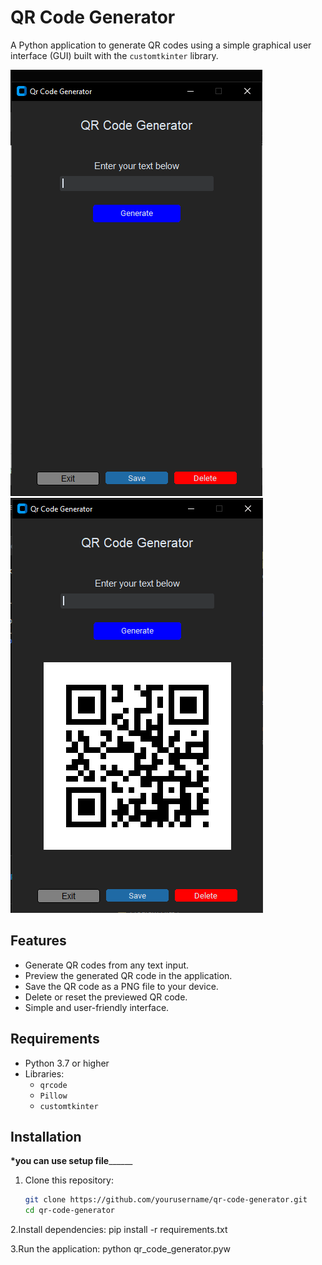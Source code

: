 # QR Code Generator

A Python application to generate QR codes using a simple graphical user interface (GUI) built with the `customtkinter` library.

![Screenshot 1](Screenshot1.png)![Screenshot 2](Screenshot2.png)


## Features

- Generate QR codes from any text input.
- Preview the generated QR code in the application.
- Save the QR code as a PNG file to your device.
- Delete or reset the previewed QR code.
- Simple and user-friendly interface.

## Requirements

- Python 3.7 or higher
- Libraries:
  - `qrcode`
  - `Pillow`
  - `customtkinter`

## Installation  
__________________*you can use setup file________________________

1. Clone this repository:
   ```bash
   git clone https://github.com/yourusername/qr-code-generator.git
   cd qr-code-generator

2.Install dependencies:
  pip install -r requirements.txt

3.Run the application:
  python qr_code_generator.pyw
